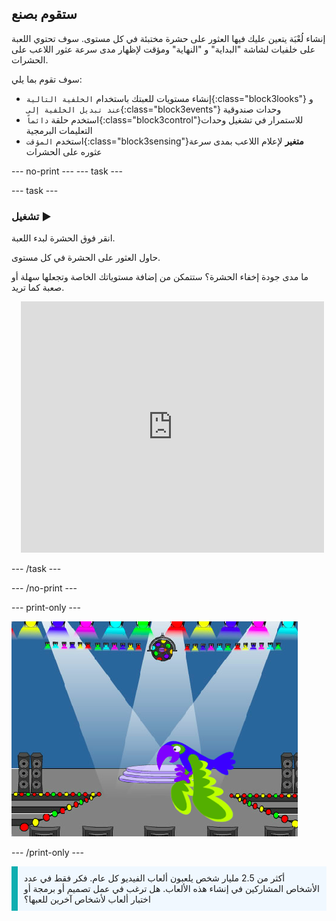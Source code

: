 ## ستقوم بصنع

إنشاء لُعْبَة يتعين عليك فيها العثور على حشرة مختبئة في كل مستوى. سوف تحتوي اللعبة على خلفيات لشاشة "البداية" و "النهاية" ومؤقت لإظهار مدى سرعة عثور اللاعب على الحشرات.

سوف تقوم بما يلي:
+ إنشاء مستويات للعبتك باستخدام `الخلفية التالية`{:class="block3looks"} و `عند تبديل الخلفية إلى`{:class="block3events"} وحدات صندوقية
+ استخدم حلقة `دائماً`{:class="block3control"}للاستمرار في تشغيل وحدات التعليمات البرمجية
+ استخدم `المؤقت`{:class="block3sensing"}**متغير** لإعلام اللاعب بمدى سرعة عثوره على الحشرات

--- no-print --- --- task ---

--- task ---

### تشغيل ▶️
<div style="display: flex; flex-wrap: wrap">
<div style="flex-basis: 200px; flex-grow: 1">  
انقر فوق الحشرة لبدء اللعبة.

حاول العثور على الحشرة في كل مستوى.

ما مدى جودة إخفاء الحشرة؟ ستتمكن من إضافة مستوياتك الخاصة وتجعلها سهلة أو صعبة كما تريد.

</div>
<div class="scratch-preview" style="margin-left: 15px;">
  <iframe allowtransparency="true" width="485" height="402" src="https://scratch.mit.edu/projects/embed/1156707423/?autostart=false" frameborder="0"></iframe>
</div>
</div>

--- /task ---

--- /no-print ---

--- print-only ---

![المشروع المكتمل.](images/showcase_static.png)

--- /print-only ---

<p style="border-left: solid; border-width:10px; border-color: #0faeb0; background-color: aliceblue; padding: 10px;">
أكثر من 2.5 مليار شخص يلعبون ألعاب الفيديو كل عام. فكر فقط في عدد الأشخاص المشاركين في إنشاء هذه الألعاب. هل ترغب في عمل تصميم أو برمجة أو اختبار ألعاب لأشخاص آخرين للعبها؟ 
</p>
